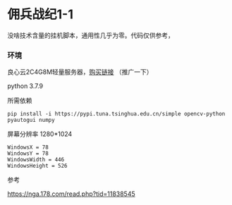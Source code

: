 # 佣兵战纪1-1

没啥技术含量的挂机脚本，通用性几乎为零。代码仅供参考，

### 环境

良心云2C4G8M轻量服务器，[购买链接](https://curl.qcloud.com/8izQ1J4o) （推广一下）

python 3.7.9

所需依赖

```
pip install -i https://pypi.tuna.tsinghua.edu.cn/simple opencv-python pyautogui numpy
```

屏幕分辨率 1280*1024

```
WindowsX = 78
WindowsY = 78
WindowsWidth = 446
WindowsHeight = 526
```



参考

https://nga.178.com/read.php?tid=11838545
